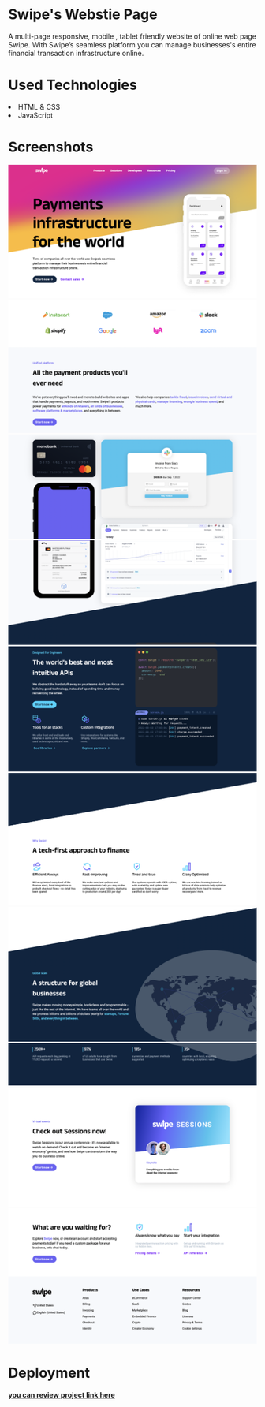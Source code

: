 # Swipe's Webstie Page
A multi-page responsive, mobile , tablet friendly website of online web page Swipe.
With Swipe’s seamless platform you can manage businesses's entire financial transaction infrastructure online.


# Used Technologies 

<li> HTML & CSS </li>

<li> JavaScript </li>

# Screenshots

<img src="screenshots/img-1.png">
<img src="screenshots/img-2.png">
<img src="screenshots/img-3.png">
<img src="screenshots/img-4.png">
<img src="screenshots/img-5.png">
<img src="screenshots/img-6.png">
<img src="screenshots/img-7.png">
<img src="screenshots/img-8.png">
<img src="screenshots/img-9.png">
<img src="screenshots/img-10.png">



# Deployment 
 <a href=" https://khatiachip.github.io/Swipe-project/"> <strong> you can review project link here </strong> </a>
